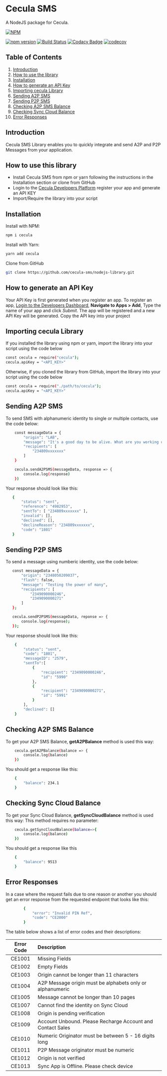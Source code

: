 # Cecula SMS
A NodeJS package for Cecula.

[![NPM](https://nodei.co/npm/cecula.png)](https://nodei.co/npm/cecula/)

[![npm version](https://badge.fury.io/js/cecula.svg)](https://badge.fury.io/js/cecula)
[![Build Status](https://travis-ci.org/cecula-sms/node-library.svg?branch=master)](https://travis-ci.org/cecula-sms/node-library)
[![Codacy Badge](https://api.codacy.com/project/badge/Grade/f7638cf03c6b4adc807d662f2063974a)](https://www.codacy.com/app/godwin-noah/node-library?utm_source=github.com&amp;utm_medium=referral&amp;utm_content=cecula-sms/node-library&amp;utm_campaign=Badge_Grade)
[![codecov](https://codecov.io/gh/cecula-sms/node-library/branch/master/graph/badge.svg)](https://codecov.io/gh/cecula-sms/node-library)

## Table of Contents
1.  [Introduction](#introduction)
2.  [How to use the library](#how-to-use-this-library)
3.  [Installation](#installation)
4.  [How to generate an API Key](#how-to-generate-an-api-key)
5.  [Importing cecula Library](#importing-cecula-library)
6.  [Sending A2P SMS](#sending-a2p-sms)
7.  [Sending P2P SMS](#sending-p2p-sms)
8.  [Checking A2P SMS Balance](#checking-a2p-sms-balance)
9.  [Checking Sync Cloud Balance](#checking-sync-cloud-balance)
10. [Error Responses](#error-responses)

## Introduction

Cecula SMS Library enables you to quickly integrate and send A2P and P2P Messages from your application.

## How to use this library
*   Install Cecula SMS from npm or yarn following the instructions in the Installation section or clone from GitHub
*   Login to the <a href="https://developer.cecula.com" target="_blank">Cecula Developers Platform</a> register your app and generate an API KEY
*   Import/Require the library into your script

## Installation
Install with NPM:
```sh
npm i cecula
```
Install with Yarn:
```sh
yarn add cecula
```
Clone from GitHub
```sh
git clone https://github.com/cecula-sms/nodejs-library.git
```
 
## How to generate an API Key
Your API Key is first generated when you register an app. To register an app,
<a href="https://developer.cecula.com" target="_blank">Login to the Developers Dashboard</a>, __Navigate to Apps > Add__, Type the name of your app and click *Submit*. The app will be registered and a new API Key will be generated. Copy the API key into your project

## Importing cecula Library
If you installed the library using npm or yarn, import the library into your script using the code below
```sh
const cecula = require("cecula");
cecula.apiKey = "<API_KEY>"
```
Otherwise, if you cloned the library from GitHub, import the library into your script using the code below
```sh
const cecula = require("./path/to/cecula");
cecula.apiKey = "<API_KEY>"
```

## Sending A2P SMS
To send SMS with alphanumeric identity to single or multiple contacts, use the code below:
```sh
    const messageData = {
        "origin": "LAB",
        "message": "It's a good day to be alive. What are you working on?",
        "recipients": [
            "234809xxxxxxx"
        ]
    }

    cecula.sendA2PSMS(messageData, response => {
        console.log(response)
    })
```
Your response should look like this:
 ```sh
    {
        "status": "sent",
        "reference": "4982953",
        "sentTo": [ "234809xxxxxxx" ],
        "invalid": [],
        "declined": [],
        "declineReason": "234809xxxxxxx",
        "code": "1801"
    }
```
## Sending P2P SMS
To send a message using numberic identity, use the code below:
 ```sh
    const messageData = {
        "origin": "2348050209037",
        "flash": false,
        "message": "Testing the power of many",
        "recipients": [
            "2349090000246",
            "2349090000271"
        ]
    };

    cecula.sendP2PSMS(messageData, reponse => {
        console.log(response);
    });
```
Your response should look like this:
```sh
    {
        "status": "sent",
        "code": "1801",
        "messageID": "2579",
        "sentTo":[
            {
                "recipient": "2349090000246",
                "id": "5990"
            },
            {
                "recipient": "2349090000271",
                "id": "5991"
            }
        ],
        "declined": []
    }
```
## Checking A2P SMS Balance
To get your A2P SMS Balance, __getA2PBalance__ method is used this way:
```sh
    cecula.getA2PBalance(balance => {
        console.log(balance)
    })
```

You should get a response like this:
```sh
    {
        "balance": 234.1
    }
```
## Checking Sync Cloud Balance
To get your Sync Cloud Balance, __getSyncCloudBalance__ method is used this way:
This method requires no parameter:
```sh
    cecula.getSyncCloudBalance(balance=>{
        console.log(balance)
    })
```
You should get a response like this
```sh
    {
        "balance": 9513
    }
```

## Error Responses
In a case where the request fails due to one reason or another you should get an error response from the requested endpoint that looks like this:
```sh
        {
            "error": "Invalid PIN Ref",
            "code": "CE2000"
        }
```
The table below shows a list of error codes and their descriptions:

| Error Code | Description                                                  |
|:----------:| :------------------------------------------------------------|
| CE1001     | Missing Fields                                               |
| CE1002     | Empty Fields                                                 |
| CE1003     | Origin cannot be longer than 11 characters                   |
| CE1004     | A2P Message origin must be alphabets only or alphanumeric    |
| CE1005     | Message cannot be longer than 10 pages                       |
| CE1007     | Cannot find the identity on Sync Cloud                       |
| CE1008     | Origin is pending verification                               |
| CE1009     | Account Unbound. Please Recharge Account and Contact Sales   |
| CE1010     | Numeric Originator must be between 5 - 16 digits long        |
| CE1011     | P2P Message originator must be numeric                       |
| CE1012     | Origin is not verified                                       |
| CE1013     | Sync App is Offline. Please check device                     |
